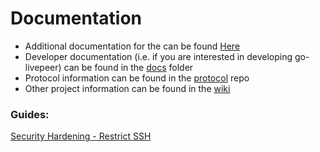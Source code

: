 # Documentation

* Additional documentation for the  can be found [Here](https://github.com/NightWolf92/NightNode_Livepeer_Docs/tree/main/Documentation) 
* Developer documentation (i.e. if you are interested in developing go-livepeer) can be found in the [docs](https://github.com/livepeer/go-livepeer/blob/master/doc) folder
* Protocol information can be found in the [protocol](https://github.com/livepeer/protocol) repo
* Other project information can be found in the [wiki](https://github.com/livepeer/wiki/wiki)

### Guides:
[Security Hardening - Restrict SSH](https://docs.rackspace.com/support/how-to/restrict-ssh-login-to-a-specific-ip-or-host/)
